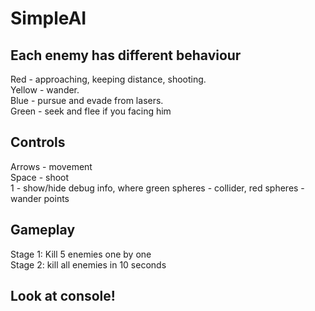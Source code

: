 # SimpleAI
## Each enemy has different behaviour
Red - approaching, keeping distance, shooting.<br />
Yellow - wander.<br/>
Blue - pursue and evade from lasers.<br />
Green - seek and flee if you facing him
## Controls

Arrows - movement<br />
Space - shoot<br />
1 - show/hide debug info, where green spheres - collider, red spheres - wander points<br />

## Gameplay
Stage 1: Kill 5 enemies one by one<br />
Stage 2: kill all enemies in 10 seconds<br />
## Look at console!
